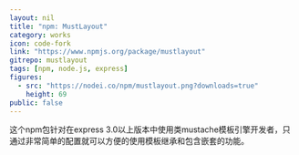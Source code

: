 ```yaml
---
layout: nil
title: "npm: MustLayout"
category: works
icon: code-fork
link: "https://www.npmjs.org/package/mustlayout"
gitrepo: mustlayout
tags: [npm, node.js, express]
figures:
  - src: "https://nodei.co/npm/mustlayout.png?downloads=true"
    height: 69
public: false
---
```


这个npm包针对在express 3.0以上版本中使用类mustache模板引擎开发者，只通过非常简单的配置就可以方便的使用模板继承和包含嵌套的功能。
